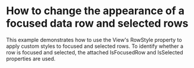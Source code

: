 # How to change the appearance of a focused data row and selected rows


<p>This example demonstrates how to use the View's RowStyle property to apply custom styles to focused and selected rows. To identify whether a row is focused and selected, the attached IsFocusedRow and IsSelected properties are used.</p>

<br/>


